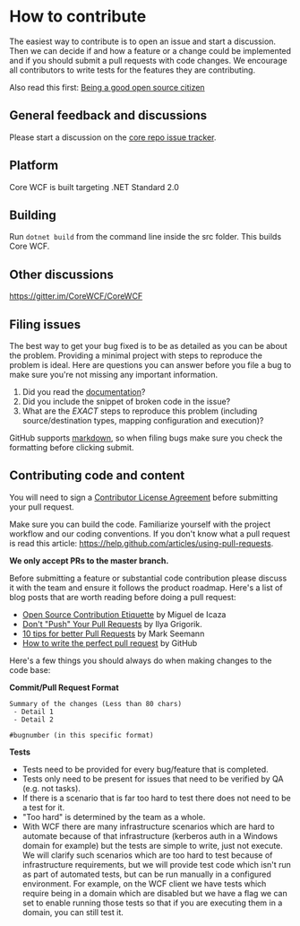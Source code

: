 # How to contribute

The easiest way to contribute is to open an issue and start a discussion.
Then we can decide if and how a feature or a change could be implemented and if you should submit a pull requests with code changes. We encourage all contributors to write tests for the features they are contributing.

Also read this first: [Being a good open source citizen](https://hackernoon.com/being-a-good-open-source-citizen-9060d0ab9732#.x3hocgw85)

## General feedback and discussions

Please start a discussion on the [core repo issue tracker](https://github.com/CoreWCF/CoreWCF/issues).

## Platform

Core WCF is built targeting .NET Standard 2.0

## Building

Run `dotnet build` from the command line inside the src folder. This builds Core WCF.

## Other discussions

https://gitter.im/CoreWCF/CoreWCF

## Filing issues

The best way to get your bug fixed is to be as detailed as you can be about the problem.
Providing a minimal project with steps to reproduce the problem is ideal.
Here are questions you can answer before you file a bug to make sure you're not missing any important information.

1. Did you read the [documentation](https://corewcf.readthedocs.io/en/latest/)?
2. Did you include the snippet of broken code in the issue?
3. What are the *EXACT* steps to reproduce this problem (including source/destination types, mapping configuration and execution)?

GitHub supports [markdown](https://github.github.com/github-flavored-markdown/), so when filing bugs make sure you check the formatting before clicking submit.

## Contributing code and content

You will need to sign a [Contributor License Agreement](https://cla.dotnetfoundation.org/) before submitting your pull request.

Make sure you can build the code. Familiarize yourself with the project workflow and our coding conventions. If you don't know what a pull request is read this article: https://help.github.com/articles/using-pull-requests.

**We only accept PRs to the master branch.**

Before submitting a feature or substantial code contribution please discuss it with the team and ensure it follows the product roadmap. Here's a list of blog posts that are worth reading before doing a pull request:

* [Open Source Contribution Etiquette](http://tirania.org/blog/archive/2010/Dec-31.html) by Miguel de Icaza
* [Don't "Push" Your Pull Requests](http://www.igvita.com/2011/12/19/dont-push-your-pull-requests/) by Ilya Grigorik.
* [10 tips for better Pull Requests](http://blog.ploeh.dk/2015/01/15/10-tips-for-better-pull-requests/) by Mark Seemann
* [How to write the perfect pull request](https://github.com/blog/1943-how-to-write-the-perfect-pull-request) by GitHub

Here's a few things you should always do when making changes to the code base:

**Commit/Pull Request Format**

```
Summary of the changes (Less than 80 chars)
 - Detail 1
 - Detail 2

#bugnumber (in this specific format)
```

**Tests**

-  Tests need to be provided for every bug/feature that is completed.
-  Tests only need to be present for issues that need to be verified by QA (e.g. not tasks).
-  If there is a scenario that is far too hard to test there does not need to be a test for it.
  - "Too hard" is determined by the team as a whole.
  - With WCF there are many infrastructure scenarios which are hard to automate because of that infrastructure (kerberos auth in a Windows domain for example) but the tests are simple to write, just not execute. We will clarify such  scenarios which are too hard to test because of infrastructure requirements, but we will provide test code which isn't run as part of automated tests, but can be run manually in a configured environment. For example, on the WCF client we have tests which require being in a domain which are disabled but we have a flag we can set to enable running those tests so that if you are executing them in a domain, you can still test it.
